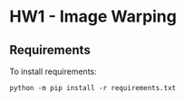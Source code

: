 # HW1 - Image Warping

## Requirements
To install requirements:

` python -m pip install -r requirements.txt `

